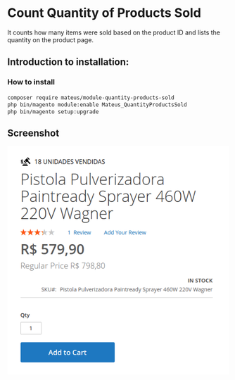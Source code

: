 # Count Quantity of Products Sold
It counts how many items were sold based on the product ID and lists the quantity on the product page.

## Introduction to installation:

### How to install

```
composer require mateus/module-quantity-products-sold
php bin/magento module:enable Mateus_QuantityProductsSold
php bin/magento setup:upgrade
```

## Screenshot
![ScreenShot](https://github.com/mateussantin/count-quantity-of-products-sold/blob/main/screenshot/image.png)
